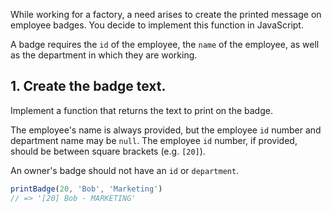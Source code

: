 While working for a factory, a need arises to create the printed message on employee badges. You decide to implement
this function in JavaScript.

A badge requires the `id` of the employee, the `name` of the employee, as well as the department in which they are working.

## 1. Create the badge text.

Implement a function that returns the text to print on the badge.

The employee's name is always provided, but the employee `id` number and department name may be `null`. The employee
`id` number, if provided, should be between square brackets (e.g. `[20]`).

An owner's badge should not have an `id` or `department`.

```javascript
printBadge(20, 'Bob', 'Marketing')
// => '[20] Bob - MARKETING'
```

